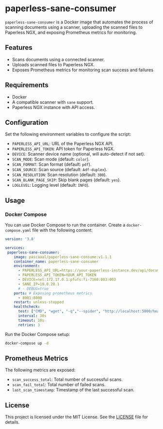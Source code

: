 # paperless-sane-consumer

`paperless-sane-consumer` is a Docker image that automates the process of scanning documents using a scanner, uploading the scanned files to Paperless NGX, and exposing Prometheus metrics for monitoring.

## Features

- Scans documents using a connected scanner.
- Uploads scanned files to Paperless NGX.
- Exposes Prometheus metrics for monitoring scan success and failures

## Requirements

- Docker
- A compatible scanner with `sane` support.
- Paperless NGX instance with API access.

## Configuration

Set the following environment variables to configure the script:

- `PAPERLESS_API_URL`: URL of the Paperless NGX API.
- `PAPERLESS_API_TOKEN`: API token for Paperless NGX.
- `DEVICE`: Scanner device name (optional, will auto-detect if not set).
- `SCAN_MODE`: Scan mode (default: `color`).
- `SCAN_FORMAT`: Scan format (default: `pdf`).
- `SCAN_SOURCE`: Scan source (default: `Adf-duplex`).
- `SCAN_RESOLUTION`: Scan resolution (default: `300`).
- `SCAN_BLANK_PAGE_SKIP`: Skip blank pages (default: `yes`).
- `LOGLEVEL`: Logging level (default: `INFO`).

## Usage

### Docker Compose

You can use Docker Compose to run the container. Create a `docker-compose.yaml` file with the following content:

```yaml
version: '3.8'

services:
 paperless-sane-consumer:
    image: pascaaal/paperless-sane-consume:v1.1.1
    container_name: paperless-sane-consumer
    environment:
      - PAPERLESS_API_URL=https://your-paperless-instance.dev/api/documents/post_document/
      - PAPERLESS_API_TOKEN=YOUR_API_TOKEN
      - DEVICE=net:172.17.0.1:pfufs:fi-7160:003:003
      - SANE_IP=10.0.20.1
      # - DEBUG=true
    ports: # Exposing prometheus metrics
      - 8001:8000
    restart: unless-stopped
    healthcheck:
      test: ["CMD", "wget", "-q","--spider", "http://localhost:5000/health"]
      interval: 30s
      timeout: 10s
      retries: 3
```

Run the Docker Compose setup:
```sh
docker-compose up -d
```

## Prometheus Metrics

The following metrics are exposed:

- `scan_success_total`: Total number of successful scans.
- `scan_fail_total`: Total number of failed scans.
- `last_scan_timestamp`: Timestamp of the last successful scan.

## License

This project is licensed under the MIT License. See the [LICENSE](LICENSE) file for details.